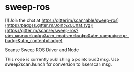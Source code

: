 # sweep-ros

[![Join the chat at https://gitter.im/scannable/sweep-ros](https://badges.gitter.im/Join%20Chat.svg)](https://gitter.im/scanse/sweep-ros?utm_source=badge&utm_medium=badge&utm_campaign=pr-badge&utm_content=badge)

Scanse Sweep ROS Driver and Node

This node is currently publishing a pointcloud2 msg. Use sweep2scan.launch for conversion to laserscan msg.
